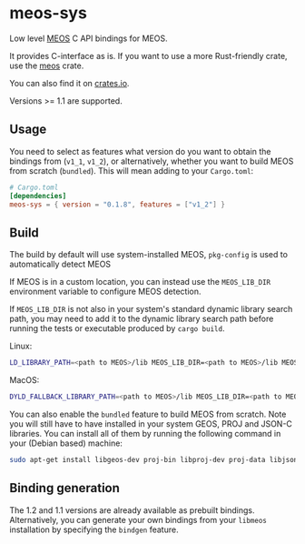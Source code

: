 # meos-sys

Low level [MEOS](https://libmeos.org/) C API bindings for MEOS.

It provides C-interface as is. If you want to use a more Rust-friendly crate,
use the [meos](https://github.com/MobilityDB/meos-rs) crate.

You can also find it on [crates.io](https://crates.io/crates/meos).

Versions >= 1.1 are supported.

## Usage
You need to select as features what version do you want to obtain the bindings from (`v1_1`, `v1_2`), or alternatively, whether you want to build MEOS from scratch (`bundled`). This will mean adding to your `Cargo.toml`:
```toml
# Cargo.toml
[dependencies]
meos-sys = { version = "0.1.8", features = ["v1_2"] }
```

## Build

The build by default will use system-installed MEOS, `pkg-config` is used to automatically detect MEOS

If MEOS is in a custom location, you can instead use the `MEOS_LIB_DIR` environment variable to
configure MEOS detection.

If `MEOS_LIB_DIR` is not also in your system's standard dynamic library search
path, you may need to add it to the dynamic library search path before
running the tests or executable produced by `cargo build`.

Linux:

```bash
LD_LIBRARY_PATH=<path to MEOS>/lib MEOS_LIB_DIR=<path to MEOS>/lib MEOS_VERSION=<version> cargo test

```

MacOS:

```bash
DYLD_FALLBACK_LIBRARY_PATH=<path to MEOS>/lib MEOS_LIB_DIR=<path to MEOS>/lib MEOS_VERSION=<version> cargo test

```

You can also enable the `bundled` feature to build MEOS from scratch. Note you will still have to have installed in your system GEOS, PROJ and JSON-C libraries. You can install all of them by running the following command in your (Debian based) machine:
```bash
sudo apt-get install libgeos-dev proj-bin libproj-dev proj-data libjson-c-dev
```

## Binding generation
The 1.2 and 1.1 versions are already available as prebuilt bindings. Alternatively, you can generate your own bindings from your `libmeos` installation by specifying the `bindgen` feature.

